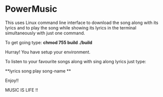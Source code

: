 # PowerMusic
This uses Linux command line interface to download the song along with its lyrics and to play the song while showing its lyrics in the terminal simultaneously with just one command.


To get going type: 
     **chmod 755 build
      ./build**

Hurray! You have setup your environment. 

To listen to your favourite songs along with sing along lyrics just type:

**lyrics song play song-name **

Enjoy!!

MUSIC IS LIFE !!
